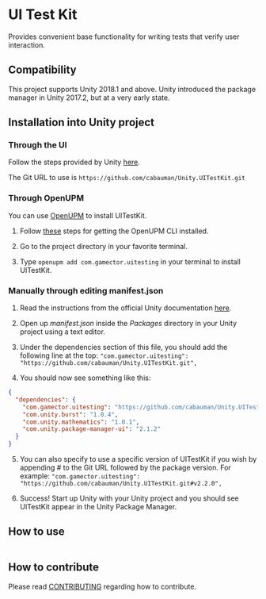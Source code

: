 # UI Test Kit

Provides convenient base functionality for writing tests that verify user interaction.

## Compatibility

This project supports Unity 2018.1 and above. Unity introduced the package manager in Unity 2017.2, but at a very early state.

## Installation into Unity project

### Through the UI

Follow the steps provided by Unity [here](https://docs.unity3d.com/Manual/upm-ui-giturl.html).

The Git URL to use is `https://github.com/cabauman/Unity.UITestKit.git`

### Through OpenUPM

You can use [OpenUPM](https://openupm.com/) to install UITestKit.

1. Follow [these](https://openupm.com/docs/getting-started.html) steps for getting the OpenUPM CLI installed.

2. Go to the project directory in your favorite terminal.

3. Type `openupm add com.gamector.uitesting` in your terminal to install UITestKit.

### Manually through editing manifest.json

1. Read the instructions from the official Unity documentation [here](https://docs.unity3d.com/Manual/upm-git.html).

2. Open up *manifest.json* inside the *Packages* directory in your Unity project using a text editor.

3. Under the dependencies section of this file, you should add the following line at the top:
```"com.gamector.uitesting": "https://github.com/cabauman/Unity.UITestKit.git",```

4. You should now see something like this:
```json
{
  "dependencies": {
    "com.gamector.uitesting": "https://github.com/cabauman/Unity.UITestKit.git",
    "com.unity.burst": "1.0.4",
    "com.unity.mathematics": "1.0.1",
    "com.unity.package-manager-ui": "2.1.2"
  }
}
```

5. You can also specify to use a specific version of UITestKit if you wish by appending # to the Git URL followed by the package version. For example:
```"com.gamector.uitesting": "https://github.com/cabauman/Unity.UITestKit.git#v2.2.0",```

6. Success! Start up Unity with your Unity project and you should see UITestKit appear in the Unity Package Manager.

## How to use

```c#

```

## How to contribute

Please read [CONTRIBUTING](https://github.com/cabauman/Unity.UITestKit/blob/master/CONTRIBUTING.md) regarding how to contribute.
